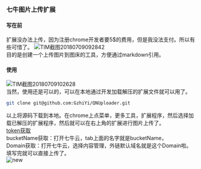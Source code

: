 ### 七牛图片上传扩展
#### 写在前
扩展没办法上传，因为注册chrome开发者要5$的费用，但是我没法支付。所以有些可惜了。
![TIM截图20180709092842](http://p7b9iw239.bkt.clouddn.com/TIM截图20180709092842.png)  
目的是创建一个上传图片到图床的工具，方便通过markdown引用。


#### 使用

![TIM截图20180709102628](http://p7b9iw239.bkt.clouddn.com/TIM截图20180709102628.png)  
当然，使用还是可以的，可以在本地通过开发加载解压的扩展文件就可以用了。  
```bash
git clone git@github.com:GzhiYi/QNUploader.git
```
以上将源码下载到本地。在chrome上点菜单，更多工具，扩展程序，然后选择加载已解压的扩展程序，然后就可以在右上角的扩展进行图片上传了。  
[token获取](http://jsfiddle.net/b0zt725o/3/)  
bucketName获取：打开七牛云，tab上面的名字就是bucketName，  
Domain获取：打开七牛云，选择内容管理，外链默认域名就是这个Domain啦。  
填写完就可以直接上传了。  
![new](http://p7b9iw239.bkt.clouddn.com/new.png)